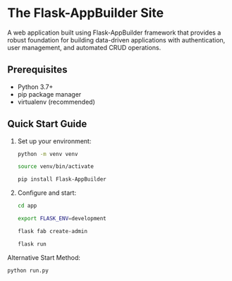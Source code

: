 The Flask-AppBuilder Site
========================

A web application built using Flask-AppBuilder framework that provides a robust foundation for building data-driven applications with authentication, user management, and automated CRUD operations.

Prerequisites
------------
- Python 3.7+
- pip package manager
- virtualenv (recommended)

Quick Start Guide
---------------

1. Set up your environment:
    ```bash
    python -m venv venv
    ```
    ```bash
    source venv/bin/activate
    ```
    ```bash
    pip install Flask-AppBuilder
    ```

2. Configure and start:
    ```bash
    cd app
    ```
    ```bash
    export FLASK_ENV=development
    ```
    ```bash
    flask fab create-admin
    ```
    ```bash
    flask run
    ```

Alternative Start Method:
```bash
python run.py